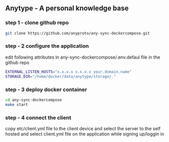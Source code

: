## Anytype - A personal knowledge base

### step 1 - clone github repo

```bash
git clone https://github.com/anyproto/any-sync-dockercompose.git
```

### step - 2 configure the application
edit following attributes in any-sync-dockercompose/.env.defaul file in the github repo

```bash
EXTERNAL_LISTEN_HOSTS="x.x.x.x x.x.x.x your.domain.name"
STORAGE_DIR="/home/docker/data/anytype/storage/."
```

### step - 3 deploy docker container
```bash
cd any-sync-dockercompose
make start
```

### step - 4 connect the client
copy etc/client.yml file to the client device 
and select the server to the self hosted and select client.yml file on the application while signing up/loggin in

